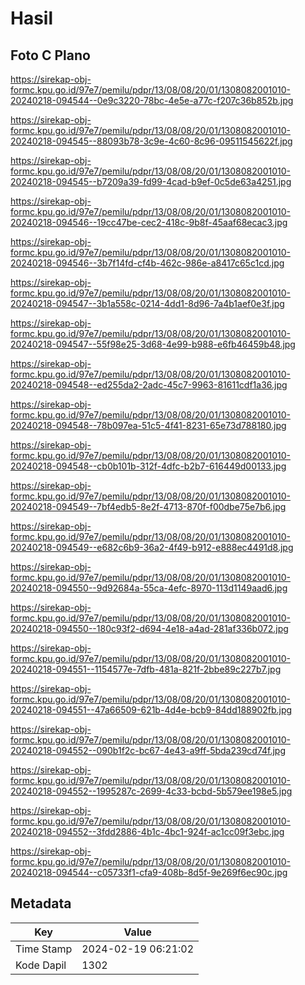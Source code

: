 # Hasil

## Foto C Plano

https://sirekap-obj-formc.kpu.go.id/97e7/pemilu/pdpr/13/08/08/20/01/1308082001010-20240218-094544--0e9c3220-78bc-4e5e-a77c-f207c36b852b.jpg

https://sirekap-obj-formc.kpu.go.id/97e7/pemilu/pdpr/13/08/08/20/01/1308082001010-20240218-094545--88093b78-3c9e-4c60-8c96-09511545622f.jpg

https://sirekap-obj-formc.kpu.go.id/97e7/pemilu/pdpr/13/08/08/20/01/1308082001010-20240218-094545--b7209a39-fd99-4cad-b9ef-0c5de63a4251.jpg

https://sirekap-obj-formc.kpu.go.id/97e7/pemilu/pdpr/13/08/08/20/01/1308082001010-20240218-094546--19cc47be-cec2-418c-9b8f-45aaf68ecac3.jpg

https://sirekap-obj-formc.kpu.go.id/97e7/pemilu/pdpr/13/08/08/20/01/1308082001010-20240218-094546--3b7f14fd-cf4b-462c-986e-a8417c65c1cd.jpg

https://sirekap-obj-formc.kpu.go.id/97e7/pemilu/pdpr/13/08/08/20/01/1308082001010-20240218-094547--3b1a558c-0214-4dd1-8d96-7a4b1aef0e3f.jpg

https://sirekap-obj-formc.kpu.go.id/97e7/pemilu/pdpr/13/08/08/20/01/1308082001010-20240218-094547--55f98e25-3d68-4e99-b988-e6fb46459b48.jpg

https://sirekap-obj-formc.kpu.go.id/97e7/pemilu/pdpr/13/08/08/20/01/1308082001010-20240218-094548--ed255da2-2adc-45c7-9963-81611cdf1a36.jpg

https://sirekap-obj-formc.kpu.go.id/97e7/pemilu/pdpr/13/08/08/20/01/1308082001010-20240218-094548--78b097ea-51c5-4f41-8231-65e73d788180.jpg

https://sirekap-obj-formc.kpu.go.id/97e7/pemilu/pdpr/13/08/08/20/01/1308082001010-20240218-094548--cb0b101b-312f-4dfc-b2b7-616449d00133.jpg

https://sirekap-obj-formc.kpu.go.id/97e7/pemilu/pdpr/13/08/08/20/01/1308082001010-20240218-094549--7bf4edb5-8e2f-4713-870f-f00dbe75e7b6.jpg

https://sirekap-obj-formc.kpu.go.id/97e7/pemilu/pdpr/13/08/08/20/01/1308082001010-20240218-094549--e682c6b9-36a2-4f49-b912-e888ec4491d8.jpg

https://sirekap-obj-formc.kpu.go.id/97e7/pemilu/pdpr/13/08/08/20/01/1308082001010-20240218-094550--9d92684a-55ca-4efc-8970-113d1149aad6.jpg

https://sirekap-obj-formc.kpu.go.id/97e7/pemilu/pdpr/13/08/08/20/01/1308082001010-20240218-094550--180c93f2-d694-4e18-a4ad-281af336b072.jpg

https://sirekap-obj-formc.kpu.go.id/97e7/pemilu/pdpr/13/08/08/20/01/1308082001010-20240218-094551--1154577e-7dfb-481a-821f-2bbe89c227b7.jpg

https://sirekap-obj-formc.kpu.go.id/97e7/pemilu/pdpr/13/08/08/20/01/1308082001010-20240218-094551--47a66509-621b-4d4e-bcb9-84dd188902fb.jpg

https://sirekap-obj-formc.kpu.go.id/97e7/pemilu/pdpr/13/08/08/20/01/1308082001010-20240218-094552--090b1f2c-bc67-4e43-a9ff-5bda239cd74f.jpg

https://sirekap-obj-formc.kpu.go.id/97e7/pemilu/pdpr/13/08/08/20/01/1308082001010-20240218-094552--1995287c-2699-4c33-bcbd-5b579ee198e5.jpg

https://sirekap-obj-formc.kpu.go.id/97e7/pemilu/pdpr/13/08/08/20/01/1308082001010-20240218-094552--3fdd2886-4b1c-4bc1-924f-ac1cc09f3ebc.jpg

https://sirekap-obj-formc.kpu.go.id/97e7/pemilu/pdpr/13/08/08/20/01/1308082001010-20240218-094544--c05733f1-cfa9-408b-8d5f-9e269f6ec90c.jpg


## Metadata

| Key        | Value               |
| ---------- | ------------------- |
| Time Stamp | 2024-02-19 06:21:02 |
| Kode Dapil | 1302                |



